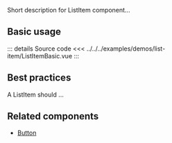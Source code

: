 Short description for ListItem component...

## Basic usage

<ListItemBasic />

::: details Source code
<<< ../../../examples/demos/list-item/ListItemBasic.vue
:::

## Best practices

A ListItem should ...

## Related components

- [Button](/components/button/button.doc)
